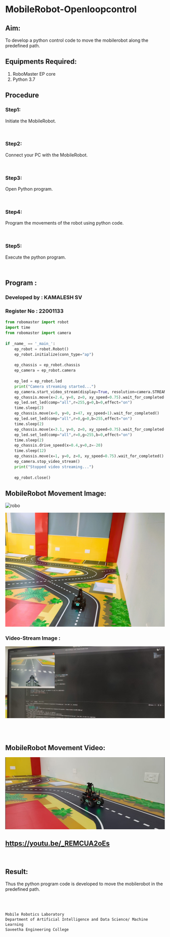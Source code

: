 # MobileRobot-Openloopcontrol
## Aim:

To develop a python control code to move the mobilerobot along the predefined path.

## Equipments Required:
1. RoboMaster EP core
2. Python 3.7

## Procedure

### Step1: 
Initiate the MobileRobot.

<br/>

### Step2: 
Connect your PC with the MobileRobot.

<br/>

### Step3: 
Open Python program.

<br/>

### Step4: 
Program the movements of the robot using python code.

<br/>

### Step5: 
Execute the python program.

<br/>

## Program :

### Developed by : KAMALESH SV
### Register No : 22001133
```python
from robomaster import robot
import time
from robomaster import camera

if _name_ == '_main_':
    ep_robot = robot.Robot()
    ep_robot.initialize(conn_type="ap")

    ep_chassis = ep_robot.chassis
    ep_camera = ep_robot.camera

    ep_led = ep_robot.led
    print("Camera streaming started...")
    ep_camera.start_video_stream(display=True, resolution=camera.STREAM_360P) 
    ep_chassis.move(x=2.4, y=0, z=0, xy_speed=0.75).wait_for_completed()
    ep_led.set_led(comp="all",r=255,g=0,b=0,effect="on")   
    time.sleep(2)
    ep_chassis.move(x=0, y=0, z=47, xy_speed=1).wait_for_completed()
    ep_led.set_led(comp="all",r=0,g=0,b=255,effect="on")
    time.sleep(2) 
    ep_chassis.move(x=3.1, y=0, z=0, xy_speed=0.75).wait_for_completed()
    ep_led.set_led(comp="all",r=0,g=255,b=0,effect="on")
    time.sleep(2)
    ep_chassis.drive_speed(x=0.4,y=0,z=-20)
    time.sleep(12)
    ep_chassis.move(x=1, y=0, z=0, xy_speed=0.75).wait_for_completed()
    ep_camera.stop_video_stream()
    print("Stopped video streaming...")

    ep_robot.close()
```

## MobileRobot Movement Image:

![robo](./img/robomaster.png)

![robo](./output2.jpg)

### Video-Stream Image : 

![video](./WhatsApp%20Image%202022-10-13%20at%2011.04.44%20AM.jpeg)


<br/>
<br/>

## MobileRobot Movement Video:



[![IMAGE ALT TEXT HERE](./WhatsApp%20Image%202022-10-13%20at%2011.06.02%20AM.jpeg)](https://youtu.be/_REMCUA2oEs)

## https://youtu.be/_REMCUA2oEs

<br/>

## Result:
Thus the python program code is developed to move the mobilerobot in the predefined path.


<br/>
<br/>

```
Mobile Robotics Laboratory
Department of Artificial Intelligence and Data Science/ Machine Learning
Saveetha Engineering College
```
